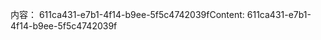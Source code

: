 <span data-ttu-id="34cce-101">内容： 611ca431-e7b1-4f14-b9ee-5f5c4742039f</span><span class="sxs-lookup"><span data-stu-id="34cce-101">Content: 611ca431-e7b1-4f14-b9ee-5f5c4742039f</span></span>